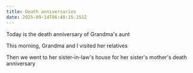```yaml
---
title: Death anniversaries
date: 2025-09-14T06:40:15.151Z
---
```


Today is the death anniversary of Grandma's aunt

This morning, Grandma and I visited her relatives

Then we went to her sister-in-law's house for her sister's mother's death anniversary
